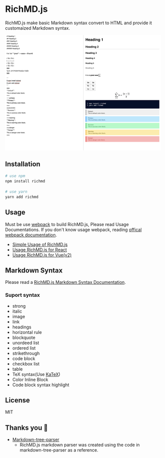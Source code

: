 # RichMD.js
RichMD.js make basic Markdown syntax convert to HTML and provide it customaized Markdown syntax.

![RichMD.js](./docs/images/preview.png)

## Installation

```bash
# use npm
npm install richmd

# use yarn
yarn add richmd
```

## Usage
Must be use [webpack](https://webpack.js.org/) to build RichMD.js, Please read Usage Documentations.
If you don't know usage webpack, reading [offical webpack documentation](https://webpack.js.org/concepts/).

- [Simple Usage of RichMD.js](./docs/usage.md)
- [Usage RichMD.js for React](./docs/usage-react.md)
- [Usage RichMD.js for Vue(v2)](./docs/usage-vue.md)

## Markdown Syntax
Please read a [RichMD.js Markdown Syntax Documentation](./docs/md-syntax.md).

### Suport syntax
- strong
- italic
- image
- link
- headings
- horizontal rule
- blockquote
- unordeed list
- ordered list
- strikethrough
- code block
- checkbox list
- table
- TeX syntax(Use [KaTeX](https://katex.org/))
- Color Inline Block
- Code block syntax highlight

## License
MIT

## Thanks you :pray:
- [Markdown-tree-parser](https://github.com/ysugimoto/markdown-tree-parser)
  - RichMD.js markdown parser was created using the code in markdown-tree-parser as a reference.
